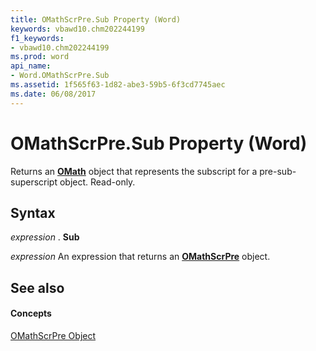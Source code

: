 ```yaml
---
title: OMathScrPre.Sub Property (Word)
keywords: vbawd10.chm202244199
f1_keywords:
- vbawd10.chm202244199
ms.prod: word
api_name:
- Word.OMathScrPre.Sub
ms.assetid: 1f565f63-1d82-abe3-59b5-6f3cd7745aec
ms.date: 06/08/2017
---
```



# OMathScrPre.Sub Property (Word)

Returns an  **[OMath](Word.OMath.md)** object that represents the subscript for a pre-sub-superscript object. Read-only.


## Syntax

 _expression_ . **Sub**

 _expression_ An expression that returns an **[OMathScrPre](Word.OMathScrPre.md)** object.


## See also


#### Concepts


[OMathScrPre Object](Word.OMathScrPre.md)

